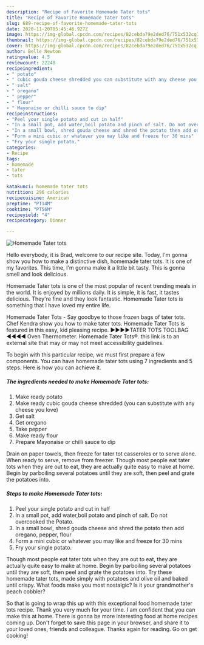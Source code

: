 ```yaml
---
description: "Recipe of Favorite Homemade Tater tots"
title: "Recipe of Favorite Homemade Tater tots"
slug: 689-recipe-of-favorite-homemade-tater-tots
date: 2020-11-20T05:45:46.927Z
image: https://img-global.cpcdn.com/recipes/82cebda79e2ded76/751x532cq70/homemade-tater-tots-recipe-main-photo.jpg
thumbnail: https://img-global.cpcdn.com/recipes/82cebda79e2ded76/751x532cq70/homemade-tater-tots-recipe-main-photo.jpg
cover: https://img-global.cpcdn.com/recipes/82cebda79e2ded76/751x532cq70/homemade-tater-tots-recipe-main-photo.jpg
author: Belle Newton
ratingvalue: 4.5
reviewcount: 22248
recipeingredient:
- " potato"
- " cubic gouda cheese shredded you can substitute with any cheese you love"
- " salt"
- " oregano"
- " pepper"
- " flour"
- " Mayonaise or chilli sauce to dip"
recipeinstructions:
- "Peel your single potato and cut in half"
- "In a small pot, add water,boil potato and pinch of salt. Do not overcooked the Potato."
- "In a small bowl, shred gouda cheese and shred the potato then add oregano, pepper, flour"
- "Form a mini cubic or whatever you may like and freeze for 30 mins"
- "Fry your single potato."
categories:
- Recipe
tags:
- homemade
- tater
- tots

katakunci: homemade tater tots 
nutrition: 296 calories
recipecuisine: American
preptime: "PT14M"
cooktime: "PT56M"
recipeyield: "4"
recipecategory: Dinner

---
```



![Homemade Tater tots](https://img-global.cpcdn.com/recipes/82cebda79e2ded76/751x532cq70/homemade-tater-tots-recipe-main-photo.jpg)

Hello everybody, it is Brad, welcome to our recipe site. Today, I'm gonna show you how to make a distinctive dish, homemade tater tots. It is one of my favorites. This time, I'm gonna make it a little bit tasty. This is gonna smell and look delicious.

Homemade Tater tots is one of the most popular of recent trending meals in the world. It is enjoyed by millions daily. It is simple, it is fast, it tastes delicious. They're fine and they look fantastic. Homemade Tater tots is something that I have loved my entire life.

Homemade Tater Tots - Say goodbye to those frozen bags of tater tots. Chef Kendra show you how to make tater tots. Homemade Tater Tots is featured in this easy, kid pleasing recipe. ►►►►TATER TOTS TOOLBAG ◄◄◄◄ Oven Thermometer. Homemade Tater Tots®. this link is to an external site that may or may not meet accessibility guidelines.


To begin with this particular recipe, we must first prepare a few components. You can have homemade tater tots using 7 ingredients and 5 steps. Here is how you can achieve it.

<!--inarticleads1-->

##### The ingredients needed to make Homemade Tater tots:

1. Make ready  potato
1. Make ready  cubic gouda cheese shredded (you can substitute with any cheese you love)
1. Get  salt
1. Get  oregano
1. Take  pepper
1. Make ready  flour
1. Prepare  Mayonaise or chilli sauce to dip


Drain on paper towels, then freeze for tater tot casseroles or to serve alone. When ready to serve, remove from freezer. Though most people eat tater tots when they are out to eat, they are actually quite easy to make at home. Begin by parboiling several potatoes until they are soft, then peel and grate the potatoes into. 

<!--inarticleads2-->

##### Steps to make Homemade Tater tots:

1. Peel your single potato and cut in half
1. In a small pot, add water,boil potato and pinch of salt. Do not overcooked the Potato.
1. In a small bowl, shred gouda cheese and shred the potato then add oregano, pepper, flour
1. Form a mini cubic or whatever you may like and freeze for 30 mins
1. Fry your single potato.


Though most people eat tater tots when they are out to eat, they are actually quite easy to make at home. Begin by parboiling several potatoes until they are soft, then peel and grate the potatoes into. Try these homemade tater tots, made simply with potatoes and olive oil and baked until crispy. What foods make you most nostalgic? Is it your grandmother&#39;s peach cobbler? 

So that is going to wrap this up with this exceptional food homemade tater tots recipe. Thank you very much for your time. I am confident that you can make this at home. There is gonna be more interesting food at home recipes coming up. Don't forget to save this page in your browser, and share it to your loved ones, friends and colleague. Thanks again for reading. Go on get cooking!
